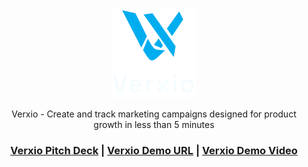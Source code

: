 <div align="center">

[![logo](https://github.com/onyekachi11/Verxio-ICP-Zero-To-dApp/blob/main/src/assets/Logo.svg)](https://verxio-bnb.vercel.app/)

Verxio - Create and track marketing campaigns designed for product growth in less than 5 minutes
<h3>
  
[Verxio Pitch Deck](https://github.com/Axio-Lab/hublab/) | [Verxio Demo URL](https://www.verxio.xyz/) | [Verxio Demo Video](https://youtu.be/qPYI9hFOvI8)

</h3>

</div>
